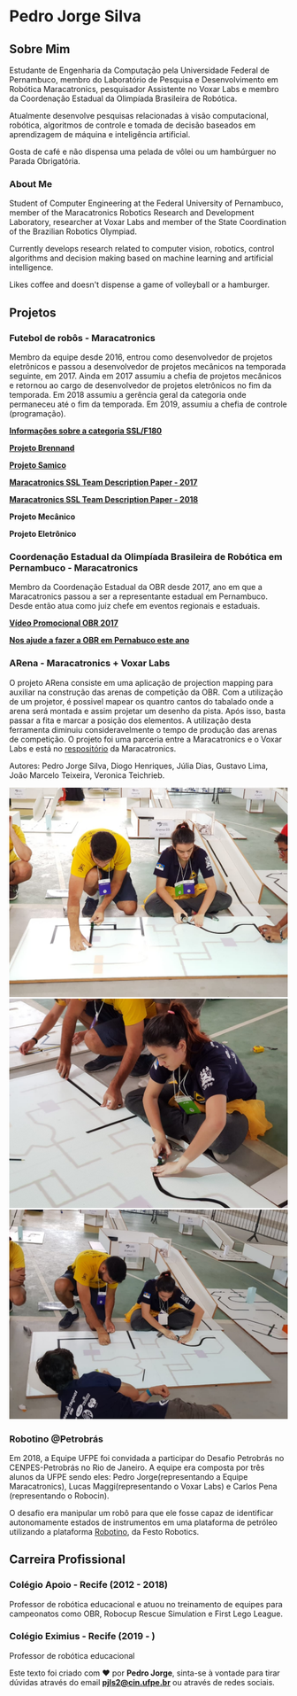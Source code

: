 # Pedro Jorge Silva

## Sobre Mim

Estudante de Engenharia da Computação pela Universidade Federal de Pernambuco, membro do Laboratório de Pesquisa e Desenvolvimento em Robótica Maracatronics, pesquisador Assistente no Voxar Labs e membro da Coordenação Estadual da Olimpíada Brasileira de Robótica.

Atualmente desenvolve pesquisas relacionadas à visão computacional, robótica, algoritmos de controle e tomada de decisão baseados em aprendizagem de máquina e inteligência artificial.

Gosta de café e não dispensa uma pelada de vôlei ou um hambúrguer no Parada Obrigatória.

### About Me

Student of Computer Engineering at the Federal University of Pernambuco, member of the Maracatronics Robotics Research and Development Laboratory, researcher at Voxar Labs and member of the State Coordination of the Brazilian Robotics Olympiad.

Currently develops research related to computer vision, robotics, control algorithms and decision making based on machine learning and artificial intelligence.

Likes coffee and doesn't dispense a game of volleyball or a hamburger.


## Projetos

### Futebol de robôs - Maracatronics

Membro da equipe desde 2016, entrou como desenvolvedor de projetos eletrônicos e passou a desenvolvedor de projetos mecânicos na temporada seguinte, em 2017. Ainda em 2017 assumiu a chefia de projetos mecânicos e retornou ao cargo de desenvolvedor de projetos eletrônicos no fim da temporada. Em 2018 assumiu a gerência geral da categoria onde permaneceu até o fim da temporada. Em 2019, assumiu a chefia de controle (programação). 

[**Informações sobre a categoria SSL/F180**](https://github.com/RoboCup-SSL)

[**Projeto Brennand**](https://github.com/maracatronics/Armorial-Brennand)

[**Projeto Samico**]()

[**Maracatronics SSL Team Description Paper - 2017**](http://sistemaolimpo.org/midias/uploads/38fb43a47bffa7dfc8e831bbf40c893d.pdf)

[**Maracatronics SSL Team Description Paper - 2018**](http://sistemaolimpo.org/midias/uploads/8a20125dc762a66d56fe0498725b3781.pdf)

**Projeto Mecânico**

**Projeto Eletrônico**

### Coordenação Estadual da Olimpíada Brasileira de Robótica em Pernambuco - Maracatronics 

Membro da Coordenação Estadual da OBR desde 2017, ano em que a Maracatronics passou a ser a representante estadual em Pernambuco. Desde então atua como juiz chefe em eventos regionais e estaduais.

[**Vídeo Promocional OBR 2017**](https://youtu.be/mqgVMAENG74)

[**Nos ajude a fazer a OBR em Pernabuco este ano**](https://www.kickante.com.br/campanhas/olimpiada-brasileira-robotica-2019)


### ARena - Maracatronics + Voxar Labs

O projeto ARena consiste em uma aplicação de projection mapping para auxiliar na construção das arenas de competição da OBR. Com a utilização de um projetor, é possivel mapear os quantro cantos do tabalado onde a arena será montada e assim projetar um desenho da pista. Após isso, basta passar a fita e marcar a posição dos elementos. A utilização desta ferramenta diminuiu consideravelmente o tempo de produção das arenas de competição. O projeto foi uma parceria entre a Maracatronics e o Voxar Labs e está no [respositório](https://github.com/maracatronics/ARena) da Maracatronics.

Autores: Pedro Jorge Silva, Diogo Henriques, Júlia Dias, Gustavo Lima, João Marcelo Teixeira, Veronica Teichrieb.

![Imagem de utilização do ARena](./images/Arena1.jpeg)
![Imagem de utilização do ARena](./images/Arena2.jpeg)
![Imagem de utilização do ARena](./images/Arena3.jpeg)



### Robotino @Petrobrás

Em 2018, a Equipe UFPE foi convidada a participar do Desafio Petrobrás no CENPES-Petrobrás no Rio de Janeiro. A equipe era composta por três alunos da UFPE sendo eles: Pedro Jorge(representando a Equipe Maracatronics), Lucas Maggi(representando o Voxar Labs) e Carlos Pena (representando o Robocin).

O desafio era manipular um robô para que ele fosse capaz de identificar autonomamente estados de instrumentos em uma plataforma de petróleo utilizando a plataforma [Robotino](https://www.festo-didactic.com/br-pt/sistemas-de-ensino/robotino/?fbid=YnIucHQuNTM3LjIzLjIwLjg1OA), da Festo Robotics.

## Carreira Profissional

### Colégio Apoio - Recife (2012 - 2018)

Professor de robótica educacional e atuou no treinamento de equipes para campeonatos como OBR, Robocup Rescue Simulation e First Lego League.

### Colégio Eximius - Recife (2019 - )

Professor de robótica educacional

Este texto foi criado com ❤️ por **Pedro Jorge**, sinta-se à vontade para tirar dúvidas através do email **pjls2@cin.ufpe.br** ou através de redes sociais.
